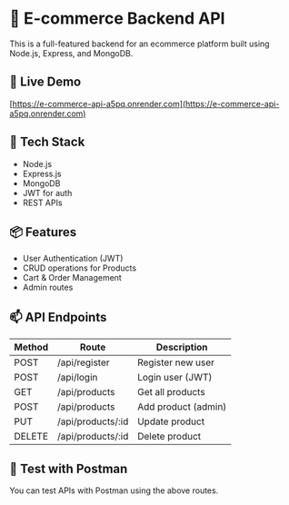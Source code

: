 # 🛒 E-commerce Backend API

This is a full-featured backend for an ecommerce platform built using Node.js, Express, and MongoDB.

## 🚀 Live Demo
[https://e-commerce-api-a5pq.onrender.com](https://e-commerce-api-a5pq.onrender.com)

## 🔧 Tech Stack
- Node.js
- Express.js
- MongoDB
- JWT for auth
- REST APIs

## 📦 Features
- User Authentication (JWT)
- CRUD operations for Products
- Cart & Order Management
- Admin routes

## 📫 API Endpoints

| Method | Route              | Description           |
|--------|-------------------|-----------------------|
| POST   | /api/register      | Register new user     |
| POST   | /api/login         | Login user (JWT)      |
| GET    | /api/products      | Get all products      |
| POST   | /api/products      | Add product (admin)   |
| PUT    | /api/products/:id  | Update product        |
| DELETE | /api/products/:id  | Delete product        |

## 🧪 Test with Postman
You can test APIs with Postman using the above routes.
